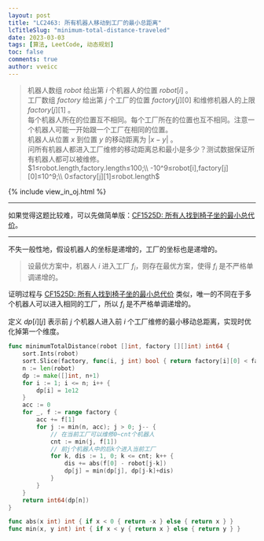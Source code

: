 ```yaml
---
layout: post
title: "LC2463: 所有机器人移动到工厂的最小总距离"
lcTitleSlug: "minimum-total-distance-traveled"
date: 2023-03-03
tags: [算法, LeetCode, 动态规划]
toc: false
comments: true
author: vveicc
---
```


> 机器人数组 $robot$ 给出第 $i$ 个机器人的位置 $robot[i]$ 。<br>
> 工厂数组 $factory$ 给出第 $j$ 个工厂的位置 $factory[j][0]$ 和维修机器人的上限 $factory[j][1]$ 。<br>
> 每个机器人所在的位置互不相同。每个工厂所在的位置也互不相同。注意一个机器人可能一开始跟一个工厂在相同的位置。<br>
> 机器人从位置 $x$ 到位置 $y$ 的移动距离为 $|x-y|$ 。<br>
> 问所有机器人都进入工厂维修的移动距离总和最小是多少？测试数据保证所有机器人都可以被维修。<br>
> $1≤robot.length,factory.length≤100;\\ -10^9≤robot[i],factory[j][0]≤10^9;\\ 0≤factory[j][1]≤robot.length$

{% include view_in_oj.html %}

<!-- more -->

---

如果觉得这题比较难，可以先做简单版：[CF1525D: 所有人找到椅子坐的最小总代价](/cf1525d)。

---

不失一般性地，假设机器人的坐标是递增的，工厂的坐标也是递增的。

> 设最优方案中，机器人 $i$ 进入工厂 $f_i$，则存在最优方案，使得 $f_i$ 是不严格单调递增的。

证明过程与 [CF1525D: 所有人找到椅子坐的最小总代价](/cf1525d) 类似，唯一的不同在于多个机器人可以进入相同的工厂，所以 $f_i$ 是不严格单调递增的。

定义 $dp[i][j]$ 表示前 $j$ 个机器人进入前 $i$ 个工厂维修的最小移动总距离，实现时优化掉第一个维度。

```go Go
func minimumTotalDistance(robot []int, factory [][]int) int64 {
    sort.Ints(robot)
    sort.Slice(factory, func(i, j int) bool { return factory[i][0] < factory[j][0] })
    n := len(robot)
    dp := make([]int, n+1)
    for i := 1; i <= n; i++ {
        dp[i] = 1e12
    }
    acc := 0
    for _, f := range factory {
        acc += f[1]
        for j := min(n, acc); j > 0; j-- {
            // 在当前工厂可以维修0~cnt个机器人
            cnt := min(j, f[1])
            // 前j个机器人中的后k个进入当前工厂
            for k, dis := 1, 0; k <= cnt; k++ {
                dis += abs(f[0] - robot[j-k])
                dp[j] = min(dp[j], dp[j-k]+dis)
            }
        }
    }
    return int64(dp[n])
}

func abs(x int) int { if x < 0 { return -x } else { return x } }
func min(x, y int) int { if x < y { return x } else { return y } }
```
